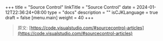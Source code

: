 +++
title = "Source Control"
linkTitle = "Source Control"
date = 2024-01-12T22:36:24+08:00
type = "docs"
description = ""
isCJKLanguage = true
draft = false
[menu.main]
    weight = 40
+++

> 原文: [https://code.visualstudio.com/#sourcecontrol-articles](https://code.visualstudio.com/#sourcecontrol-articles)
